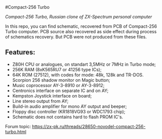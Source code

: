 #Compact-256 Turbo

*Compact-256 Turbo, Russian clone of ZX-Spectrum personal computer*

In this repo, you can find schematic, recovered from PCB of Compact-256 Turbo computer.
PCB source also recovered as side effect during process of schematics recovery. But PCB were not produced from these files.

## Features:
- Z80H CPU or analogues, on standart  3,5MHz or 7MHz in Turbo mode;
- 256K RAM (8хK565RU7 or 41256 type ICs);
- 64K ROM (27512), with codes for mode: 48k, 128k and TR-DOS. Scorpion 256 shadow monitor on Magic button;
- Music coprocessor AY-3-8910 or AY-3-8912;
- Centronics interface on separate IC and on AY;
- Kempston Joystick interface on board;
- Line stereo output from AY;
- Build-in audio amplifier for mono AY output and beeper;
- Floppy disc controller  (KR1818VG93 or WDС1793 chip);
- Schematic does not contains hard to flash PROM IC's.

Forum topic: https://zx-pk.ru/threads/28650-novodel-compact-256-turbo.html
